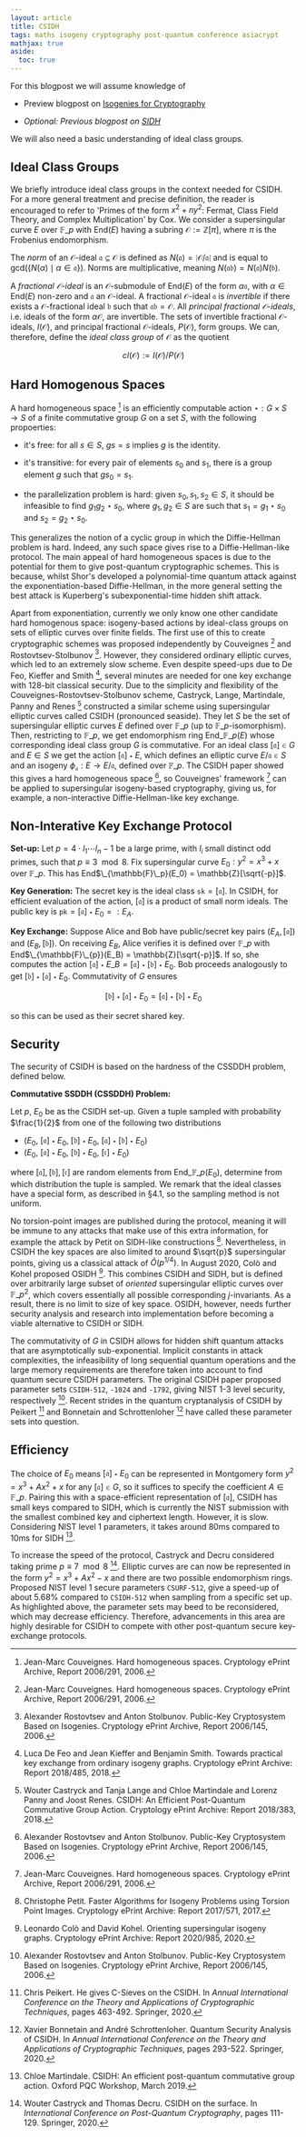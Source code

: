 ```yaml
---
layout: article
title: CSIDH
tags: maths isogeny cryptography post-quantum conference asiacrypt
mathjax: true
aside:
  toc: true
---
```


For this blogpost we will assume knowledge of

* Preview blogpost on [Isogenies for Cryptography](https://mariascrs.github.io/2020/11/06/isogenies-for-crypto.html)

* *Optional: Previous blogpost on [SIDH](https://mariascrs.github.io/2020/12/04/sidh.html)*

We will also need a basic understanding of ideal class groups. 

## Ideal Class Groups

We briefly introduce ideal class groups in the context needed for CSIDH. For a more general treatment and precise definition, the reader is encouraged to refer to 'Primes of the form $x^2 + ny^2$: Fermat, Class Field Theory, and Complex Multiplication' by Cox. We consider a supersingular curve $E$ over $\mathbb{F}\_p$ with End($E$) having a subring $\mathcal{O} := \mathbb{Z}[\pi]$, where $\pi$ is the Frobenius endomorphism.  

The *norm* of an $\mathcal{O}$-ideal $\mathfrak{a} \subseteq \mathcal{O}$ is defined as $N(\mathfrak{a}) = \mid \mathcal{O}/\mathfrak{a} \mid$ and is equal to gcd$(\{N(\alpha) \mid \alpha \in \mathfrak{a} \})$. Norms are multiplicative, meaning $N(\mathfrak{a}\mathfrak{b}) = N(\mathfrak{a})N(\mathfrak{b})$.

A *fractional $\mathcal{O}$-ideal* is an $\mathcal{O}$-submodule of End($E$) of the form $\alpha \mathfrak{a}$, with $\alpha \in \text{End}(E)$ non-zero and $\mathfrak{a}$ an $\mathcal{O}$-ideal. A fractional $\mathcal{O}$-ideal $\mathfrak{a}$ is *invertible* if there exists a $\mathcal{O}$-fractional ideal $\mathfrak{b}$ such that $\mathfrak{a}\mathfrak{b} = \mathcal{O}$. All *principal fractional $\mathcal{O}$-ideals*, i.e. ideals of the form $\alpha \mathcal{O}$, are invertible. The sets of invertible fractional $\mathcal{O}$-ideals, $I(\mathcal{O})$, and principal fractional $\mathcal{O}$-ideals, $P(\mathcal{O})$, form groups. 
We can, therefore, define the *ideal class group* of $\mathcal{O}$ as the quotient

$$
cl(\mathcal{O}) := I(\mathcal{O})/P(\mathcal{O})
$$

## Hard Homogenous Spaces

A hard homogeneous space [^1] is an efficiently computable action $\star: G \times S \rightarrow S$ of a finite commutative group $G$ on a set $S$, with the following propoerties:

* it's free: for all $s \in S$, $gs = s$ implies $g$ is the identity. 

* it's transitive: for every pair of elements $s_0$ and $s_1$, there is a group element $g$ such that $gs_0 = s_1$. 

* the parallelization problem is hard: given $s_0, s_1, s_2 \in S$, it should be infeasible to find $g_1g_2 \star s_0$, where $g_1, g_2 \in S$ are such that $s_1 = g_1 \star s_0$ and $s_2 = g_2 \star s_0$. 

This generalizes the notion of a cyclic group in which the Diffie-Hellman problem is hard. Indeed, any such space gives rise to a Diffie-Hellman-like protocol. The main appeal of hard homogeneous spaces is due to the potential for them to give post-quantum cryptographic schemes. This is because, whilst Shor's developed a polynomial-time quantum attack against the exponentiation-based Diffie-Hellman, in the more general setting the best attack is Kuperberg's subexponential-time hidden shift attack.

Apart from exponentiation, currently we only know one other candidate hard homogenous space: isogeny-based actions by ideal-class groups on sets of elliptic curves over finite fields. The first use of this to create cryptographic schemes was proposed independently by Couveignes [^1] and Rostovtsev-Stolbunov [^2]. However, they considered ordinary elliptic curves, which led to an extremely slow scheme. Even despite speed-ups due to De Feo, Kieffer and Smith [^3], several minutes are needed for one key exchange with 128-bit classical security. Due to the simplicity and flexibility of the Couveignes-Rostovtsev-Stolbunov scheme, Castryck, Lange, Martindale, Panny and Renes [^4] constructed a similar scheme using supersingular elliptic curves called CSIDH (pronounced seaside). They let $S$ be the set of supersingular elliptic curves $E$ defined over $\mathbb{F}\_p$ (up to $\mathbb{F}\_{p}$-isomorphism). Then, restricting to $\mathbb{F}\_p$, we get endomorphism ring End$\_{\mathbb{F}\_p}(E)$ whose corresponding ideal class group $G$ is commutative. For an ideal class $[\mathfrak{a}] \in G$ and $E \in S$ we get the action $[\mathfrak{a}] \star E$, which defines an elliptic curve $E/\mathfrak{a} \in S$ and an isogeny $\phi_{\mathfrak{a}}: E \rightarrow E/\mathfrak{a}$, defined over $\mathbb{F}\_p$. The CSIDH paper showed this gives a hard homogeneous space [^2], so Couveignes' framework [^1] can be applied to supersingular isogeny-based cryptography, giving us, for example, a non-interactive Diffie-Hellman-like key exchange. 

## Non-Interative Key Exchange Protocol

**Set-up:** Let $p = 4\cdot l_1\cdots l_n - 1$ be a large prime, with $l_i$ small distinct odd primes, such that $p \equiv 3 \mod 8$. Fix supersingular curve $E_0: y^2 = x^3 + x$ over $\mathbb{F}\_{p}$. This has End$\_{\mathbb{F}\_p}(E_0) = \mathbb{Z}[\sqrt{-p}]$.

**Key Generation:** The secret key is the ideal class $\texttt{sk} = [\mathfrak{a}]$. In CSIDH, for efficient evaluation of the action, $[\mathfrak{a}]$ is a product of small norm ideals. The public key is $\texttt{pk} = [\mathfrak{a}] \star E_0 =: E_A$. 

**Key Exchange:** Suppose Alice and Bob have public/secret key pairs $(E_A, [\mathfrak{a}])$ and $(E_B, [\mathfrak{b}])$. On receiving $E_B$, Alice verifies it is defined over $\mathbb{F}\_{p}$ with End$\_{\mathbb{F}\_{p}}(E_B) = \mathbb{Z}[\sqrt{-p}]$. If so, she computes the action $[\mathfrak{a}]\star E\_B = [\mathfrak{a}]\star [\mathfrak{b}]\star E_0$. Bob proceeds analogously to get $[\mathfrak{b}]\star [\mathfrak{a}]\star E_0$. Commutativity of $G$ ensures

$$
[\mathfrak{b}]\star [\mathfrak{a}]\star E_0 = [\mathfrak{a}]\star [\mathfrak{b}]\star E_0
$$

so this can be used as their secret shared key. 

## Security

The security of CSIDH is based on the hardness of the CSSDDH problem, defined below. 

**Commutative SSDDH (CSSDDH) Problem:**

Let $p$, $E_0$ be as the CSIDH set-up. Given a tuple sampled with probability $\frac{1}{2}$ from one of the following two distributions 
* ($E_0$, $[\mathfrak{a}]\star E_0$, $[\mathfrak{b}] \star E_0$, $[\mathfrak{a}]\star [\mathfrak{b}]\star E_0$)
* ($E_0$, $[\mathfrak{a}]\star E_0$, $[\mathfrak{b}] \star E_0$, $[\mathfrak{c}]\star E_0$)

where $[\mathfrak{a}], [\mathfrak{b}], [\mathfrak{c}]$ are random elements from End$\_{\mathbb{F}\_p}(E_0)$, determine from which distribution the tuple is sampled. We remark that the ideal classes have a special form, as described in §4.1, so the sampling method is not uniform. 

No torsion-point images are published during the protocol, meaning it will be immune to any attacks that make use of this extra information, for example the attack by Petit on SIDH-like constructions [^5]. Nevertheless, in CSIDH the key spaces are also limited to around $\sqrt{p}$ supersingular points, giving us a classical attack of $\tilde{O}(p^{1/4})$. In August 2020, Colò and Kohel proposed OSIDH [^6]. This combines CSIDH and SIDH, but is defined over arbitrarily large subset of *oriented* supersingular elliptic curves over $\mathbb{F}\_{p^2}$, which covers essentially all possible corresponding $j$-invariants. As a result, there is no limit to size of key space. OSIDH, however, needs further security analysis and research into implementation before becoming a viable alternative to CSIDH or SIDH. 

The commutativity of $G$ in CSIDH allows for hidden shift quantum attacks that are asymptotically sub-exponential. Implicit constants in attack complexities, the infeasibility of long sequential quantum operations and the large memory requirements are therefore taken into account to find quantum secure CSIDH parameters. The original CSIDH paper proposed parameter sets $\texttt{CSIDH-512}$, $\texttt{-1024}$ and $\texttt{-1792}$, giving NIST 1-3 level security, respectively [^2]. Recent strides in the quantum cryptanalysis of CSIDH by Peikert [^7] and Bonnetain and Schrottenloher [^8] have called these parameter sets into question. 

## Efficiency 

The choice of $E_0$ means $[\mathfrak{a}] \star E_0$ can be represented in Montgomery form $y^2 = x^3 + Ax^2 + x$ for any $[\mathfrak{a}] \in G$, so it suffices to specify the coefficient $A \in \mathbb{F}\_p$. Pairing this with a space-efficient representation of $[\mathfrak{a}]$, CSIDH has small keys compared to SIDH, which is currently the NIST submission with the smallest combined key and ciphertext length. However, it is slow. Considering NIST level 1 parameters, it takes around 80ms compared to 10ms for SIDH [^9]. 

To increase the speed of the protocol, Castryck and Decru considered taking prime $p \equiv 7 \mod 8$ [^10]. Elliptic curves are can now be represented in the form $y^2 = x^3 +Ax^2 -x$ and there are two possible endomorphism rings. Proposed NIST level 1 secure parameters $\texttt{CSURF-512}$, give a speed-up of about 5.68\% compared to $\texttt{CSIDH-512}$ when sampling from a specific set up.  As highlighted above, the parameter sets may beed to be reconsidered, which may decrease efficiency. Therefore, advancements in this area are highly desirable for CSIDH to compete with other post-quantum secure key-exchange protocols.


[^1]: Jean-Marc Couveignes. Hard homogeneous spaces. Cryptology ePrint Archive, Report 2006/291, 2006. 

[^2]: Alexander Rostovtsev and Anton Stolbunov. Public-Key Cryptosystem Based on Isogenies. Cryptology ePrint Archive, Report 2006/145, 2006. 

[^3]: Luca De Feo and Jean Kieffer and Benjamin Smith. Towards practical key exchange from ordinary isogeny graphs. Cryptology ePrint Archive: Report 2018/485, 2018. 

[^4]: Wouter Castryck and Tanja Lange and Chloe Martindale and Lorenz Panny and Joost Renes. CSIDH: An Efficient Post-Quantum Commutative Group Action. Cryptology ePrint Archive: Report 2018/383, 2018.

[^5]: Christophe Petit. Faster Algorithms for Isogeny Problems using Torsion Point Images. Cryptology ePrint Archive: Report 2017/571, 2017.

[^6]: Leonardo Colò and David Kohel. Orienting supersingular isogeny graphs. Cryptology ePrint Archive: Report 2020/985, 2020.

[^7]: Chris Peikert. He gives C-Sieves on the CSIDH. In *Annual International Conference on the Theory and Applications of Cryptographic Techniques*, pages 463-492. Springer, 2020.

[^8]: Xavier Bonnetain and André Schrottenloher. Quantum Security Analysis of CSIDH. In *Annual International Conference on the Theory and Applications of Cryptographic Techniques*, pages 293-522. Springer, 2020.

[^9]: Chloe Martindale. CSIDH: An efficient post-quantum commutative group action. Oxford PQC Workshop, March 2019. 

[^10]: Wouter Castryck and Thomas Decru. CSIDH on the surface. In *International Conference on Post-Quantum Cryptography*, pages 111-129. Springer, 2020.
